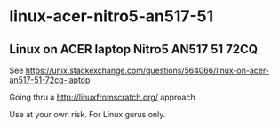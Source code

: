 # linux-acer-nitro5-an517-51

## Linux on ACER laptop Nitro5 AN517 51 72CQ

See https://unix.stackexchange.com/questions/564066/linux-on-acer-an517-51-72cq-laptop

Going thru a http://linuxfromscratch.org/ approach

Use at your own risk. For Linux gurus only.
